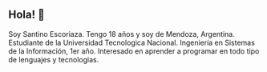 ## Hola! 👋
Soy Santino Escoriaza. Tengo 18 años y soy de Mendoza, Argentina.
Estudiante de la Universidad Tecnologica Nacional. Ingeniería en Sistemas de la Información, 1er año.
Interesado en aprender a programar en todo tipo de lenguajes y tecnologias.
